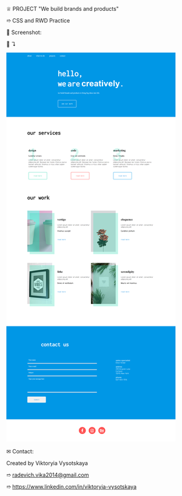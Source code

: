 ♕ PROJECT "We build brands and products"

➱ CSS and RWD Practice


👀 Screenshot:

📸 ↴︎

![Alt Text](./images/screenshots/1.Home.png)


✉ Contact:

Created by Viktoryia Vysotskaya

➱ radevich.vika2014@gmail.com

➱ https://www.linkedin.com/in/viktoryia-vysotskaya